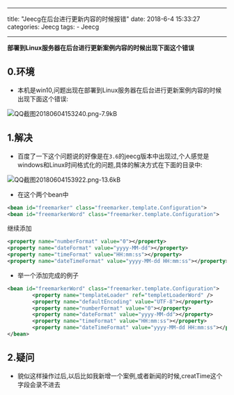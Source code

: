 
---
title: "Jeecg在后台进行更新内容的时候报错"
date: 2018-6-4 15:33:27
categories: Jeecg
tags: 
		- Jeecg

---

**部署到Linux服务器在后台进行更新案例内容的时候出现下面这个错误**
<!-- more -->

## 0.环境

- 本机是win10,问题出现在部署到Linux服务器在后台进行更新案例内容的时候出现下面这个错误:

![QQ截图20180604153240.png-7.9kB][1]

## 1.解决

- 百度了一下这个问题说的好像是在`3.6`的jeecg版本中出现过,个人感觉是windows和Linux时间格式化的问题,具体的解决方式在下面的目录中:

![QQ截图20180604153922.png-13.6kB][2]

- 在这个两个bean中

```xml
<bean id="freemarker" class="freemarker.template.Configuration">
<bean id="freemarkerWord" class="freemarker.template.Configuration">
```

继续添加

```xml
<property name="numberFormat" value="0"></property>
<property name="dateFormat" value="yyyy-MM-dd"></property>
<property name="timeFormat" value="HH:mm:ss"></property>
<property name="dateTimeFormat" value="yyyy-MM-dd HH:mm:ss"></property>
```

- 举一个添加完成的例子

```xml
<bean id="freemarkerWord" class="freemarker.template.Configuration">
		<property name="templateLoader" ref="templetLoaderWord" />
		<property name="defaultEncoding" value="UTF-8"></property>
		<property name="numberFormat" value="0"></property>
		<property name="dateFormat" value="yyyy-MM-dd"></property>
		<property name="timeFormat" value="HH:mm:ss"></property>
		<property name="dateTimeFormat" value="yyyy-MM-dd HH:mm:ss"></property>
</bean>
```

## 2.疑问

- 貌似这样操作过后,以后比如我新增一个案例,或者新闻的时候,creatTime这个字段会录不进去

  [1]: http://static.zybuluo.com/pockadmin/b86mtv7r8mwxh65cb82w595f/QQ%E6%88%AA%E5%9B%BE20180604153240.png
  [2]: http://static.zybuluo.com/pockadmin/i6tvqnflv7hygyqpr8qtde75/QQ%E6%88%AA%E5%9B%BE20180604153922.png